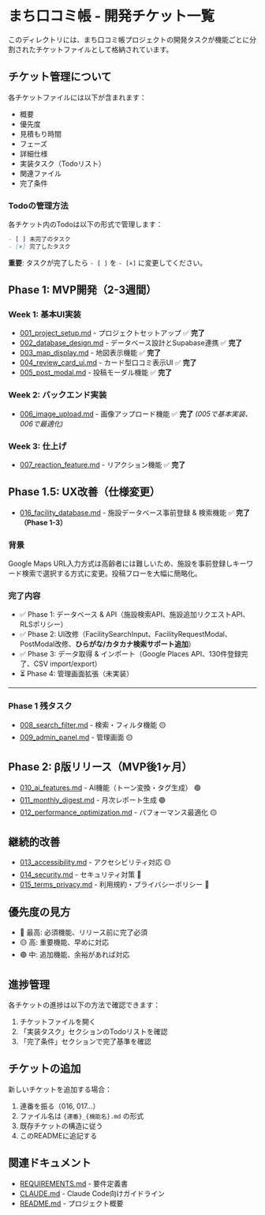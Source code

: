 # まち口コミ帳 - 開発チケット一覧

このディレクトリには、まち口コミ帳プロジェクトの開発タスクが機能ごとに分割されたチケットファイルとして格納されています。

## チケット管理について

各チケットファイルには以下が含まれます：
- 概要
- 優先度
- 見積もり時間
- フェーズ
- 詳細仕様
- 実装タスク（Todoリスト）
- 関連ファイル
- 完了条件

### Todoの管理方法

各チケット内のTodoは以下の形式で管理します：

```markdown
- [ ] 未完了のタスク
- [×] 完了したタスク
```

**重要**: タスクが完了したら `- [ ]` を `- [×]` に変更してください。

## Phase 1: MVP開発（2-3週間）

### Week 1: 基本UI実装
- [001_project_setup.md](./001_project_setup.md) - プロジェクトセットアップ ✅ **完了**
- [002_database_design.md](./002_database_design.md) - データベース設計とSupabase連携 ✅ **完了**
- [003_map_display.md](./003_map_display.md) - 地図表示機能 ✅ **完了**
- [004_review_card_ui.md](./004_review_card_ui.md) - カード型口コミ表示UI ✅ **完了**
- [005_post_modal.md](./005_post_modal.md) - 投稿モーダル機能 ✅ **完了**

### Week 2: バックエンド実装
- [006_image_upload.md](./006_image_upload.md) - 画像アップロード機能 ✅ **完了** *(005で基本実装、006で最適化)*

### Week 3: 仕上げ
- [007_reaction_feature.md](./007_reaction_feature.md) - リアクション機能 ✅ **完了**

## Phase 1.5: UX改善（仕様変更）

- [016_facility_database.md](./016_facility_database.md) - 施設データベース事前登録 & 検索機能 ✅ **完了（Phase 1-3）**

### 背景
Google Maps URL入力方式は高齢者には難しいため、施設を事前登録しキーワード検索で選択する方式に変更。投稿フローを大幅に簡略化。

### 完了内容
- ✅ Phase 1: データベース & API（施設検索API、施設追加リクエストAPI、RLSポリシー）
- ✅ Phase 2: UI改修（FacilitySearchInput、FacilityRequestModal、PostModal改修、**ひらがな/カタカナ検索サポート追加**）
- ✅ Phase 3: データ取得 & インポート（Google Places API、130件登録完了、CSV import/export）
- ⏳ Phase 4: 管理画面拡張（未実装）

---

### Phase 1 残タスク
- [008_search_filter.md](./008_search_filter.md) - 検索・フィルタ機能 🟡
- [009_admin_panel.md](./009_admin_panel.md) - 管理画面 🟡

## Phase 2: β版リリース（MVP後1ヶ月）

- [010_ai_features.md](./010_ai_features.md) - AI機能（トーン変換・タグ生成） 🟢
- [011_monthly_digest.md](./011_monthly_digest.md) - 月次レポート生成 🟢
- [012_performance_optimization.md](./012_performance_optimization.md) - パフォーマンス最適化 🟡

## 継続的改善

- [013_accessibility.md](./013_accessibility.md) - アクセシビリティ対応 🟡
- [014_security.md](./014_security.md) - セキュリティ対策 🔴
- [015_terms_privacy.md](./015_terms_privacy.md) - 利用規約・プライバシーポリシー 🔴

## 優先度の見方

- 🔴 最高: 必須機能、リリース前に完了必須
- 🟡 高: 重要機能、早めに対応
- 🟢 中: 追加機能、余裕があれば対応

## 進捗管理

各チケットの進捗は以下の方法で確認できます：

1. チケットファイルを開く
2. 「実装タスク」セクションのTodoリストを確認
3. 「完了条件」セクションで完了基準を確認

## チケットの追加

新しいチケットを追加する場合：

1. 連番を振る（016, 017...）
2. ファイル名は `{連番}_{機能名}.md` の形式
3. 既存チケットの構造に従う
4. このREADMEに追記する

## 関連ドキュメント

- [REQUIREMENTS.md](../REQUIREMENTS.md) - 要件定義書
- [CLAUDE.md](../CLAUDE.md) - Claude Code向けガイドライン
- [README.md](../README.md) - プロジェクト概要
